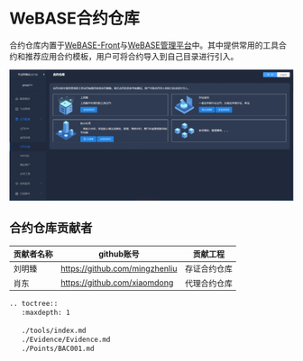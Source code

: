 # WeBASE合约仓库

合约仓库内置于[WeBASE-Front](../WeBASE-Install/developer.html)与[WeBASE管理平台](../WeBASE-Console-Suit/index.html)中。其中提供常用的工具合约和推荐应用合约模板，用户可将合约导入到自己目录进行引入。

  ![](./contract.png)

## 合约仓库贡献者

| 贡献者名称 | github账号 | 贡献工程 |
| ---------- | ---------- | ---------- |
|  刘明臻   |  https://github.com/mingzhenliu  |  存证合约仓库  |
|  肖东    |  https://github.com/xiaomdong  |  代理合约仓库  |

```eval_rst
.. toctree::
   :maxdepth: 1

   ./tools/index.md
   ./Evidence/Evidence.md
   ./Points/BAC001.md
```
